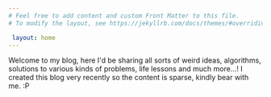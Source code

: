 ```yaml
---
# Feel free to add content and custom Front Matter to this file.
# To modify the layout, see https://jekyllrb.com/docs/themes/#overriding-theme-defaults

 layout: home
---
```


Welcome to my blog, here I'd be sharing all sorts of weird ideas, algorithms, solutions to various kinds of problems, life lessons and much more...!
I created this blog very recently so the content is sparse, kindly bear with me. :P
